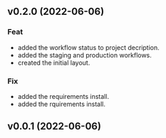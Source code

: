 ## v0.2.0 (2022-06-06)

### Feat

- added the workflow status to project decription.
- added the staging and production workflows.
- created the initial layout.

### Fix

- added the requirements install.
- added the rquirements install.

## v0.0.1 (2022-06-06)
